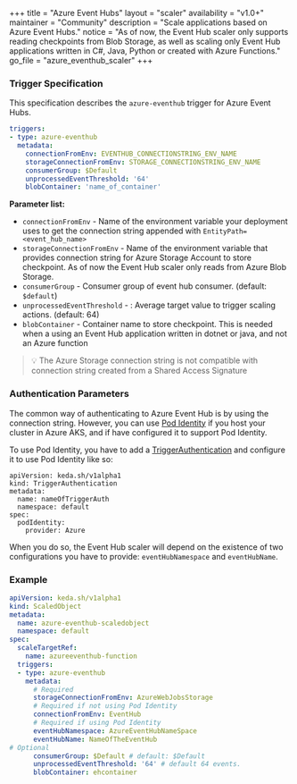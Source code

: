 +++
title = "Azure Event Hubs"
layout = "scaler"
availability = "v1.0+"
maintainer = "Community"
description = "Scale applications based on Azure Event Hubs."
notice = "As of now, the Event Hub scaler only supports reading checkpoints from Blob Storage, as well as scaling only Event Hub applications written in C#, Java, Python or created with Azure Functions."
go_file = "azure_eventhub_scaler"
+++

### Trigger Specification

This specification describes the `azure-eventhub` trigger for Azure Event Hubs.

```yaml
triggers:
- type: azure-eventhub
  metadata:
    connectionFromEnv: EVENTHUB_CONNECTIONSTRING_ENV_NAME
    storageConnectionFromEnv: STORAGE_CONNECTIONSTRING_ENV_NAME
    consumerGroup: $Default
    unprocessedEventThreshold: '64'
    blobContainer: 'name_of_container'
```

**Parameter list:**

- `connectionFromEnv` - Name of the environment variable your deployment uses to get the connection string appended with `EntityPath=<event_hub_name>`
- `storageConnectionFromEnv` - Name of the environment variable that provides connection string for Azure Storage Account to store checkpoint. As of now the Event Hub scaler only reads from Azure Blob Storage.
- `consumerGroup` - Consumer group of event hub consumer. (default: `$default`)
- `unprocessedEventThreshold` - : Average target value to trigger scaling actions. (default: 64)
- `blobContainer` - Container name to store checkpoint. This is needed when a using an Event Hub application written in dotnet or java, and not an Azure function

> 💡 The Azure Storage connection string is not compatible with connection string created from a Shared Access Signature

### Authentication Parameters

The common way of authenticating to Azure Event Hub is by using the connection string. However, you can use [Pod Identity](https://azure.github.io/aad-pod-identity/docs/demo/standard_walkthrough/) if you host your cluster in Azure AKS, and if have configured it to support Pod Identity.

To use Pod Identity, you have to add a [TriggerAuthentication](https://keda.sh/docs/2.0/concepts/authentication/#re-use-credentials-and-delegate-auth-with-triggerauthentication) and configure it to use Pod Identity like so:

```
apiVersion: keda.sh/v1alpha1
kind: TriggerAuthentication
metadata:
  name: nameOfTriggerAuth
  namespace: default
spec:
  podIdentity:
    provider: Azure
```

When you do so, the Event Hub scaler will depend on the existence of two configurations you have to provide: `eventHubNamespace` and `eventHubName`.


### Example

```yaml
apiVersion: keda.sh/v1alpha1
kind: ScaledObject
metadata:
  name: azure-eventhub-scaledobject
  namespace: default
spec:
  scaleTargetRef:
    name: azureeventhub-function
  triggers:
  - type: azure-eventhub
    metadata:
      # Required
      storageConnectionFromEnv: AzureWebJobsStorage
      # Required if not using Pod Identity
      connectionFromEnv: EventHub
      # Required if using Pod Identity
      eventHubNamespace: AzureEventHubNameSpace
      eventHubName: NameOfTheEventHub
# Optional
      consumerGroup: $Default # default: $Default
      unprocessedEventThreshold: '64' # default 64 events.
      blobContainer: ehcontainer
```

